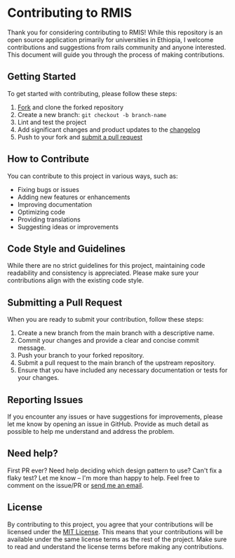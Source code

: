 # Contributing to RMIS

Thank you for considering contributing to RMIS! While this repository is an open source application primarily for universities in Ethiopia, I welcome contributions and 
suggestions from rails community and anyone interested. This document will guide you through the process of making contributions.

## Getting Started
To get started with contributing, please follow these steps:
1. [Fork](https://github.com/wuletawwonte/rmis/fork) and clone the forked repository
2. Create a new branch: `git checkout -b branch-name`
3. Lint and test the project
4. Add significant changes and product updates to the [changelog](CHANGELOG.md)
5. Push to your fork and [submit a pull request](https://github.com/wuletawwonte/rmis/compare)

## How to Contribute
You can contribute to this project in various ways, such as:
- Fixing bugs or issues
- Adding new features or enhancements
- Improving documentation
- Optimizing code
- Providing translations
- Suggesting ideas or improvements

## Code Style and Guidelines
While there are no strict guidelines for this project, maintaining code readability and consistency is appreciated. 
Please make sure your contributions align with the existing code style.

## Submitting a Pull Request
When you are ready to submit your contribution, follow these steps:
1. Create a new branch from the main branch with a descriptive name.
2. Commit your changes and provide a clear and concise commit message.
3. Push your branch to your forked repository.
4. Submit a pull request to the main branch of the upstream repository.
5. Ensure that you have included any necessary documentation or tests for your changes.

## Reporting Issues
If you encounter any issues or have suggestions for improvements, please let me know by opening an issue in GitHub. 
Provide as much detail as possible to help me understand and address the problem.

## Need help?
First PR ever? Need help deciding which design pattern to use? Can't fix a flaky test? Let me know – I'm more than happy to help. 
Feel free to comment on the issue/PR or [send me an email](mailto:wuletawwonte@gmail.com).

## License
By contributing to this project, you agree that your contributions will be licensed under the [MIT License](./LICENSE.md). 
This means that your contributions will be available under the same license terms as the rest of the project. 
Make sure to read and understand the license terms before making any contributions. 
